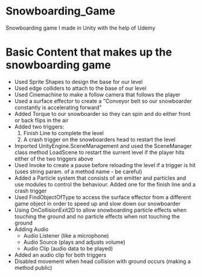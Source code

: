 # Snowboarding_Game
Snowboarding game I made in Unity with the help of Udemy

# Basic Content that makes up the snowboarding game

- Used Sprite Shapes to design the base for our level
- Used edge colliders to attach to the base of our level
- Used Cinemachine to make a follow camera that follows the player
- Used a surface effector to create a "Conveyor belt so our snowboarder constantly is accelerating forward"
- Added Torque to our snowboarder so they can spin and do either front or back flips in the air
- Added two triggers:
  1. Finish Line to complete the level
  2. A crash trigger on the snowboarders head to  restart the level
- Imported UnityEngine.SceneManagement and used the SceneManager class method LoadScene to restart the surrent level if the player hits either of the two triggers above
- Used Invoke to create a pause before reloading the level if a trigger is hit (uses string param. of a method name - be careful)
- Added a Particle system that consists of an emitter and particles and use modules to control the behaviour. Added one for the finish line and a crash trigger
- Used FindObjectOfType to access the surface effector from a different game object in order to speed up and slow down our snowboarder
- Using OnCollisionExit2D to allow snowboarding particle effects when touching the ground and no particle effects when not touching the ground
- Adding Audio
  - Audio Listener (like a microphone)
  - Audio Source (plays and adjusts volume)
  - Audio Clip (audio data to be played)
 - Added an audio clip for both triggers
 - Disabled movement when head collision with ground occurs (making a method public)
 
